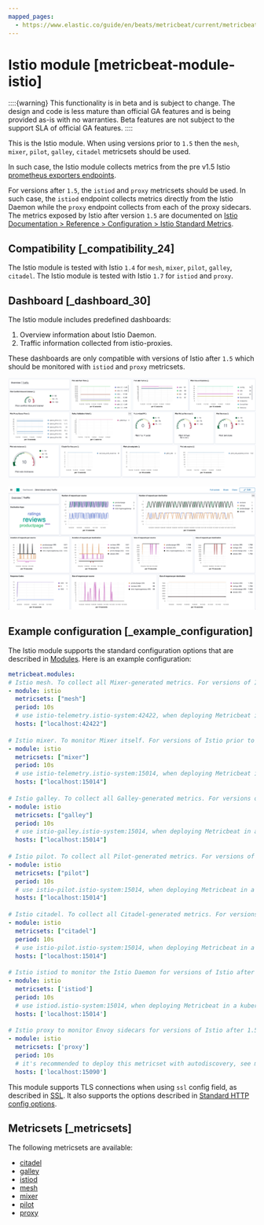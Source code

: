 ```yaml
---
mapped_pages:
  - https://www.elastic.co/guide/en/beats/metricbeat/current/metricbeat-module-istio.html
---
```


# Istio module [metricbeat-module-istio]

::::{warning}
This functionality is in beta and is subject to change. The design and code is less mature than official GA features and is being provided as-is with no warranties. Beta features are not subject to the support SLA of official GA features.
::::


This is the Istio module. When using versions prior to `1.5` then the `mesh`, `mixer`, `pilot`, `galley`, `citadel` metricsets should be used.

In such case, the Istio module collects metrics from the pre v1.5 Istio [prometheus exporters endpoints](https://istio.io/v1.4/docs/tasks/observability/metrics/querying-metrics/#about-the-prometheus-add-on).

For versions after `1.5`, the `istiod` and `proxy` metricsets should be used. In such case, the `istiod` endpoint collects metrics directly from the Istio Daemon while the `proxy` endpoint collects from each of the proxy sidecars. The metrics exposed by Istio after version `1.5` are documented on [Istio Documentation > Reference > Configuration > Istio Standard Metrics](https://istio.io/latest/docs/reference/config/metrics/).


## Compatibility [_compatibility_24]

The Istio module is tested with Istio `1.4` for `mesh`, `mixer`, `pilot`, `galley`, `citadel`. The Istio module is tested with Istio `1.7` for `istiod` and `proxy`.


## Dashboard [_dashboard_30]

The Istio module includes predefined dashboards:

1. Overview information about Istio Daemon.
2. Traffic information collected from istio-proxies.

These dashboards are only compatible with versions of Istio after `1.5` which should be monitored with `istiod` and `proxy` metricsets.

![metricbeat istio overview](images/metricbeat-istio-overview.png)

![metricbeat istio traffic](images/metricbeat-istio-traffic.png)


## Example configuration [_example_configuration]

The Istio module supports the standard configuration options that are described in [Modules](/reference/metricbeat/configuration-metricbeat.md). Here is an example configuration:

```yaml
metricbeat.modules:
# Istio mesh. To collect all Mixer-generated metrics. For versions of Istio prior to 1.5.
- module: istio
  metricsets: ["mesh"]
  period: 10s
  # use istio-telemetry.istio-system:42422, when deploying Metricbeat in a kubernetes cluster as Pod or Daemonset
  hosts: ["localhost:42422"]

# Istio mixer. To monitor Mixer itself. For versions of Istio prior to 1.5.
- module: istio
  metricsets: ["mixer"]
  period: 10s
  # use istio-telemetry.istio-system:15014, when deploying Metricbeat in a kubernetes cluster as Pod or Daemonset
  hosts: ["localhost:15014"]

# Istio galley. To collect all Galley-generated metrics. For versions of Istio prior to 1.5.
- module: istio
  metricsets: ["galley"]
  period: 10s
  # use istio-galley.istio-system:15014, when deploying Metricbeat in a kubernetes cluster as Pod or Daemonset
  hosts: ["localhost:15014"]

# Istio pilot. To collect all Pilot-generated metrics. For versions of Istio prior to 1.5.
- module: istio
  metricsets: ["pilot"]
  period: 10s
  # use istio-pilot.istio-system:15014, when deploying Metricbeat in a kubernetes cluster as Pod or Daemonset
  hosts: ["localhost:15014"]

# Istio citadel. To collect all Citadel-generated metrics. For versions of Istio prior to 1.5.
- module: istio
  metricsets: ["citadel"]
  period: 10s
  # use istio-pilot.istio-system:15014, when deploying Metricbeat in a kubernetes cluster as Pod or Daemonset
  hosts: ["localhost:15014"]

# Istio istiod to monitor the Istio Daemon for versions of Istio after 1.5.
- module: istio
  metricsets: ['istiod']
  period: 10s
  # use istiod.istio-system:15014, when deploying Metricbeat in a kubernetes cluster as Pod or Daemonset
  hosts: ['localhost:15014']

# Istio proxy to monitor Envoy sidecars for versions of Istio after 1.5.
- module: istio
  metricsets: ['proxy']
  period: 10s
  # it's recommended to deploy this metricset with autodiscovery, see metricset's docs for more info
  hosts: ['localhost:15090']
```

This module supports TLS connections when using `ssl` config field, as described in [SSL](/reference/metricbeat/configuration-ssl.md). It also supports the options described in [Standard HTTP config options](/reference/metricbeat/configuration-metricbeat.md#module-http-config-options).


## Metricsets [_metricsets]

The following metricsets are available:

* [citadel](/reference/metricbeat/metricbeat-metricset-istio-citadel.md)
* [galley](/reference/metricbeat/metricbeat-metricset-istio-galley.md)
* [istiod](/reference/metricbeat/metricbeat-metricset-istio-istiod.md)
* [mesh](/reference/metricbeat/metricbeat-metricset-istio-mesh.md)
* [mixer](/reference/metricbeat/metricbeat-metricset-istio-mixer.md)
* [pilot](/reference/metricbeat/metricbeat-metricset-istio-pilot.md)
* [proxy](/reference/metricbeat/metricbeat-metricset-istio-proxy.md)
